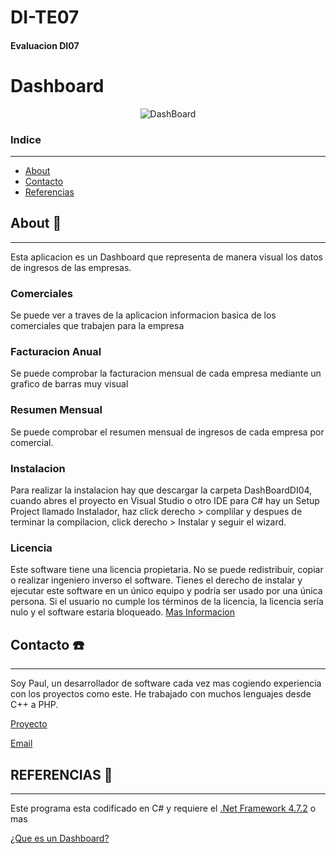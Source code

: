 # DI-TE07
#### Evaluacion DI07

<!-- Logo y nombre -->
# Dashboard
<p align="center">
<img src="https://i.ibb.co/R04SKkv/Dash-Company-Logo.png" alt="DashBoard" border="0" />
</p>

<!-- Indice -->
### Indice 
---
- [About](#about)
- [Contacto](#contacto)
- [Referencias](#referencias)



<!-- ABOUT -->
<a href='#about' id='about' class='anchor' aria-hidden='true'></a>
## About 📝
---
<p>Esta aplicacion es un Dashboard que representa de manera visual los datos de ingresos de las empresas. </p>

### Comerciales

<p>Se puede ver a traves de la aplicacion informacion basica de los comerciales que trabajen para la empresa</p>

### Facturacion Anual

<p>Se puede comprobar la facturacion mensual de cada empresa mediante un grafico de barras muy visual</p>

### Resumen Mensual

<p>Se puede comprobar el resumen mensual de ingresos de cada empresa por comercial.</p>

### Instalacion

<p>Para realizar la instalacion hay que descargar la carpeta DashBoardDI04, cuando abres el proyecto en Visual Studio o otro IDE para C# hay un Setup Project llamado Instalador, haz click derecho > complilar y despues de terminar la compilacion, click derecho > Instalar y seguir el wizard.</p>

### Licencia 

<p>Este software tiene una licencia propietaria. No se puede redistribuir, copiar o realizar ingeniero inverso el software. Tienes el derecho de instalar y ejecutar este software en un único equipo y podría ser usado por una única persona. Si el usuario no cumple los términos de la licencia, la licencia sería nulo y el software estaria bloqueado. <a href="https://es.wikipedia.org/wiki/Software_propietario">Mas Informacion</a><p>


<a href='#contacto' id='contacto' class='anchor' aria-hidden='true'></a>
<!--Contacto -->
## Contacto ☎️
---

<p>Soy Paul, un desarrollador de software cada vez mas cogiendo experiencia con los proyectos como este. He trabajado con muchos lenguajes desde C++ a PHP.</p>

<p><a href="https://github.com/TalllPaul/DI-TE07">Proyecto</a></p>

<p><a href="mailto:p.andrews@outlook.es">Email</a></p>
<p></p>

<a href='#referencias' id='referencias' class='anchor' aria-hidden='true'></a>

<!-- referencias -->
## REFERENCIAS :floppy_disk:
--- 
<p>Este programa esta codificado en C# y requiere el <a href="https://dotnet.microsoft.com/download/dotnet-framework/net472"> .Net Framework 4.7.2</a> o mas</p>

<p><a href="https://www.wearemarketing.com/es/blog/que-es-un-dashboard-de-negocios-y-cuales-sus-beneficios.html">¿Que es un Dashboard?</a></p>
